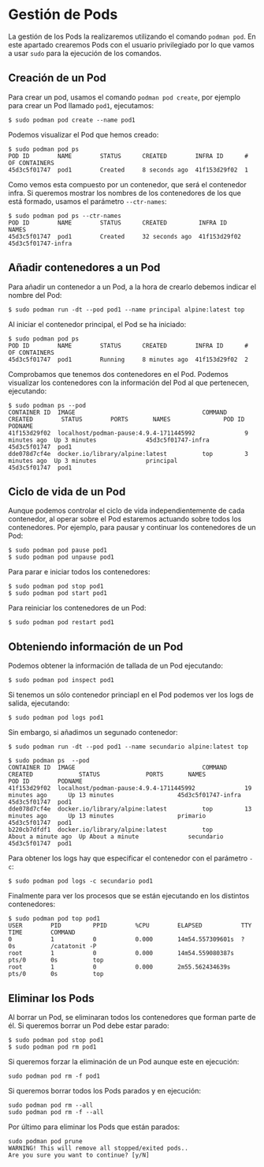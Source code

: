 # Gestión de Pods

La gestión de los Pods la realizaremos utilizando el comando `podman pod`. En este apartado crearemos Pods con el usuario privilegiado por lo que vamos a usar `sudo` para la ejecución de los comandos.

## Creación de un Pod

Para crear un pod, usamos el comando `podman pod create`, por ejemplo para crear un Pod llamado `pod1`, ejecutamos:

```
$ sudo podman pod create --name pod1
```

Podemos visualizar el Pod que hemos creado:

```
$ sudo podman pod ps
POD ID        NAME        STATUS      CREATED        INFRA ID      # OF CONTAINERS
45d3c5f01747  pod1        Created     8 seconds ago  41f153d29f02  1
```
Como vemos esta compuesto por un contenedor, que será el contenedor infra. Si queremos mostrar los nombres de los contenedores de los que está formado, usamos el parámetro `--ctr-names`:

```
$ sudo podman pod ps --ctr-names
POD ID        NAME        STATUS      CREATED         INFRA ID      NAMES
45d3c5f01747  pod1        Created     32 seconds ago  41f153d29f02  45d3c5f01747-infra
```

## Añadir contenedores a un Pod

Para añadir un contenedor a un Pod, a la hora de crearlo debemos indicar el nombre del Pod:

```
$ sudo podman run -dt --pod pod1 --name principal alpine:latest top
```

Al iniciar el contenedor principal, el Pod se ha iniciado:

```
$ sudo podman pod ps
POD ID        NAME        STATUS      CREATED        INFRA ID      # OF CONTAINERS
45d3c5f01747  pod1        Running     8 minutes ago  41f153d29f02  2
```

Comprobamos que tenemos dos contenedores en el Pod. Podemos visualizar los contenedores con la información del Pod al que pertenecen, ejecutando:

```
$ sudo podman ps --pod
CONTAINER ID  IMAGE                                    COMMAND     CREATED        STATUS        PORTS       NAMES               POD ID        PODNAME
41f153d29f02  localhost/podman-pause:4.9.4-1711445992              9 minutes ago  Up 3 minutes              45d3c5f01747-infra  45d3c5f01747  pod1
dde078d7cf4e  docker.io/library/alpine:latest          top         3 minutes ago  Up 3 minutes              principal           45d3c5f01747  pod1
```

## Ciclo de vida de un Pod

Aunque podemos controlar el ciclo de vida independientemente de cada contenedor, al operar sobre el Pod estaremos actuando sobre todos los contenedores. Por ejemplo, para pausar y continuar los contenedores de un Pod:

```
$ sudo podman pod pause pod1
$ sudo podman pod unpause pod1
```

Para parar e iniciar todos los contenedores:

```
$ sudo podman pod stop pod1
$ sudo podman pod start pod1
```

Para reiniciar los contenedores de un Pod:

```
$ sudo podman pod restart pod1
```

## Obteniendo información de un Pod

Podemos obtener la información de tallada de un Pod ejecutando:

```
$ sudo podman pod inspect pod1
```

Si tenemos un sólo contenedor princiapl en el Pod podemos ver los logs de salida, ejecutando:

```
$ sudo podman pod logs pod1
```

Sin embargo, si añadimos un segunado contenedor:

```
$ sudo podman run -dt --pod pod1 --name secundario alpine:latest top

$ sudo podman ps  --pod
CONTAINER ID  IMAGE                                    COMMAND     CREATED             STATUS             PORTS       NAMES               POD ID        PODNAME
41f153d29f02  localhost/podman-pause:4.9.4-1711445992              19 minutes ago      Up 13 minutes                  45d3c5f01747-infra  45d3c5f01747  pod1
dde078d7cf4e  docker.io/library/alpine:latest          top         13 minutes ago      Up 13 minutes                  primario            45d3c5f01747  pod1
b220cb7dfdf1  docker.io/library/alpine:latest          top         About a minute ago  Up About a minute              secundario          45d3c5f01747  pod1
```

Para obtener los logs hay que especificar el contenedor con el parámetro `-c`:

```
$ sudo podman pod logs -c secundario pod1
```

Finalmente para ver los procesos que se están ejecutando en los distintos contenedores:

```
$ sudo podman pod top pod1
USER        PID         PPID        %CPU        ELAPSED           TTY         TIME        COMMAND
0           1           0           0.000       14m54.557309601s  ?           0s          /catatonit -P 
root        1           0           0.000       14m54.559080387s  pts/0       0s          top 
root        1           0           0.000       2m55.562434639s   pts/0       0s          top 
```

## Eliminar los Pods

Al borrar un Pod, se eliminaran todos los contenedores que forman parte de él. Si queremos borrar un Pod debe estar parado:

```
$ sudo podman pod stop pod1
$ sudo podman pod rm pod1
```

Si queremos forzar la eliminación de un Pod aunque este en ejecución:

```
sudo podman pod rm -f pod1
```

Si queremos borrar todos los Pods parados y en ejecución:

```
sudo podman pod rm --all
sudo podman pod rm -f --all
```

Por último para eliminar los Pods que están parados:

``` 
sudo podman pod prune
WARNING! This will remove all stopped/exited pods..
Are you sure you want to continue? [y/N]
```
